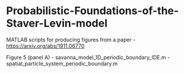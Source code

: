 # Probabilistic-Foundations-of-the-Staver-Levin-model
MATLAB scripts for producing figures from a paper - https://arxiv.org/abs/1911.06770

Figure 5 (panel A) - savanna_model_1D_periodic_boundary_IDE.m 
                   - spatial_particle_system_periodic_boundary.m
                   
           


